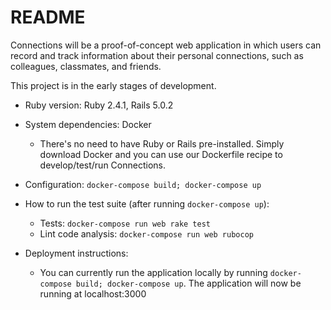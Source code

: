 # README

Connections will be a proof-of-concept web application in which users can record and track information about their personal connections, such as colleagues, classmates, and friends.

This project is in the early stages of development.

* Ruby version: Ruby 2.4.1, Rails 5.0.2

* System dependencies: Docker
    - There's no need to have Ruby or Rails pre-installed. Simply download Docker and you can use our Dockerfile recipe to develop/test/run Connections.

* Configuration: ```docker-compose build; docker-compose up```

* How to run the test suite (after running ```docker-compose up```):
    - Tests: ```docker-compose run web rake test```
    - Lint code analysis: ```docker-compose run web rubocop```

* Deployment instructions:
    - You can currently run the application locally by running ```docker-compose build; docker-compose up```.  The application will now be running at localhost:3000

